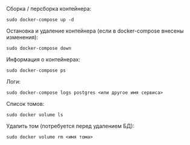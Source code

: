 Сборка / персборка контейнера:
```commandline
sudo docker-compose up -d
```
Остановка и удаление контейнера (если в docker-compose внесены изменения):
```commandline
sudo docker-compose down
```
Информация о контейнерах:
```commandline
sudo docker-compose ps
```
Логи:
```commandline
sudo docker-compose logs postgres <или другое имя сервиса>
```

Список томов:
```commandline
sudo docker volume ls
```
Удалить том (потребуется перед удалением БД):
```commandline
sudo docker volume rm <имя тома>
```